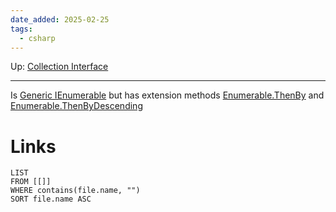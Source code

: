 ```yaml
---
date_added: 2025-02-25
tags:
  - csharp
---
```

Up: [Collection Interface](Collection%20Interface.md)
___
 Is [Generic IEnumerable](Generic%20IEnumerable.md) but has extension methods [Enumerable.ThenBy](Enumerable.ThenBy.md) and [Enumerable.ThenByDescending](Enumerable.ThenByDescending.md)
# Links
```dataview
LIST
FROM [[]]
WHERE contains(file.name, "")
SORT file.name ASC
```

